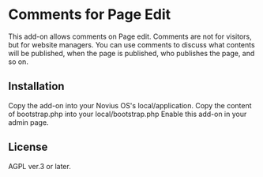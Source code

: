 # Comments for Page Edit

This add-on allows comments on Page edit. Comments are not for visitors, but for website managers.
You can use comments to discuss what contents will be published, when the page is published, who publishes the page, and so on.

## Installation

Copy the add-on into your Novius OS's local/application.
Copy the content of bootstrap.php into your local/bootstrap.php
Enable this add-on in your admin page.

## License

AGPL ver.3 or later.